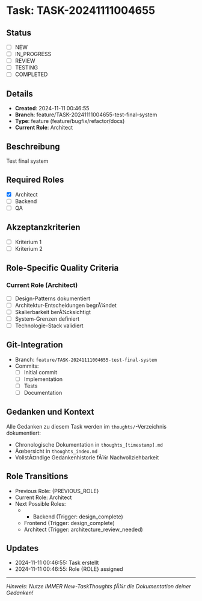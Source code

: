 ﻿# Task: TASK-20241111004655

## Status
- [ ] NEW
- [ ] IN_PROGRESS
- [ ] REVIEW
- [ ] TESTING
- [ ] COMPLETED

## Details
- **Created**: 2024-11-11 00:46:55
- **Branch**: feature/TASK-20241111004655-test-final-system
- **Type**: feature (feature/bugfix/refactor/docs)
- **Current Role**: Architect

## Beschreibung
Test final system

## Required Roles
- [x] Architect
- [ ] Backend
- [ ] QA

## Akzeptanzkriterien
- [ ] Kriterium 1
- [ ] Kriterium 2

## Role-Specific Quality Criteria
### Current Role (Architect)
- [ ] Design-Patterns dokumentiert
- [ ] Architektur-Entscheidungen begrÃ¼ndet
- [ ] Skalierbarkeit berÃ¼cksichtigt
- [ ] System-Grenzen definiert
- [ ] Technologie-Stack validiert

## Git-Integration
- Branch: `feature/TASK-20241111004655-test-final-system`
- Commits:
  - [ ] Initial commit
  - [ ] Implementation
  - [ ] Tests
  - [ ] Documentation

## Gedanken und Kontext
Alle Gedanken zu diesem Task werden im `thoughts/`-Verzeichnis dokumentiert:
- Chronologische Dokumentation in `thoughts_[timestamp].md`
- Ãœbersicht in `thoughts_index.md`
- VollstÃ¤ndige Gedankenhistorie fÃ¼r Nachvollziehbarkeit

## Role Transitions
- Previous Role: {PREVIOUS_ROLE}
- Current Role: Architect
- Next Possible Roles:
  -   - Backend (Trigger: design_complete)
  - Frontend (Trigger: design_complete)
  - Architect (Trigger: architecture_review_needed)

## Updates
- 2024-11-11 00:46:55: Task erstellt
- 2024-11-11 00:46:55: Role {ROLE} assigned

---
*Hinweis: Nutze IMMER New-TaskThoughts fÃ¼r die Dokumentation deiner Gedanken!*

